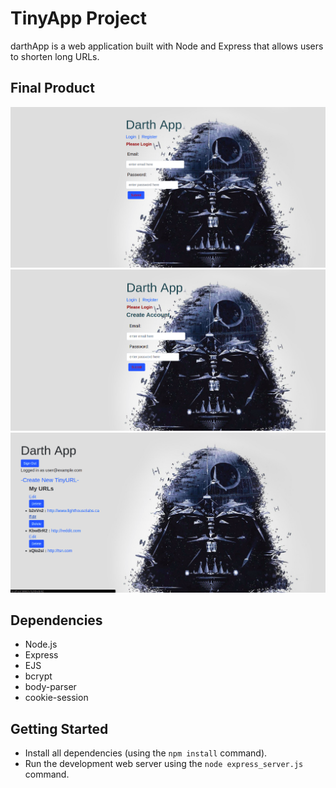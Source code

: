 

# TinyApp Project

darthApp is a web application built with Node and Express that allows users to shorten long URLs.

## Final Product

!["Login Page"](https://github.com/Cain310/tinyApp2/blob/master/docs/darthapp_login.png)
!["Register Page"](https://github.com/Cain310/tinyApp2/blob/master/docs/darthApp_register.png)
!["Urls Link Page"](https://github.com/Cain310/tinyApp2/blob/master/docs/darthApp.png)

## Dependencies

- Node.js
- Express
- EJS
- bcrypt
- body-parser
- cookie-session

## Getting Started

- Install all dependencies (using the `npm install` command).
- Run the development web server using the `node express_server.js` command.
